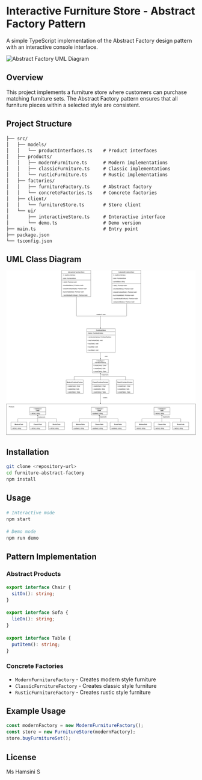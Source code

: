 # Interactive Furniture Store - Abstract Factory Pattern

A simple TypeScript implementation of the Abstract Factory design pattern with an interactive console interface.

![Abstract Factory UML Diagram](uml-diagram.png)

## Overview

This project implements a furniture store where customers can purchase matching furniture sets. The Abstract Factory pattern ensures that all furniture pieces within a selected style are consistent.

## Project Structure

```
├── src/
│   ├── models/
│   │   └── productInterfaces.ts    # Product interfaces
│   ├── products/
│   │   ├── modernFurniture.ts      # Modern implementations
│   │   ├── classicFurniture.ts     # Classic implementations
│   │   └── rusticFurniture.ts      # Rustic implementations
│   ├── factories/
│   │   ├── furnitureFactory.ts     # Abstract factory
│   │   └── concreteFactories.ts    # Concrete factories
│   ├── client/
│   │   └── furnitureStore.ts       # Store client
│   └── ui/
│       ├── interactiveStore.ts     # Interactive interface
│       └── demo.ts                 # Demo version
├── main.ts                         # Entry point
├── package.json
└── tsconfig.json
```

## UML Class Diagram

![Abstract Factory UML Diagram](Abstract.png)

## Installation

```bash
git clone <repository-url>
cd furniture-abstract-factory
npm install
```

## Usage

```bash
# Interactive mode
npm start

# Demo mode
npm run demo
```

## Pattern Implementation

### Abstract Products

```typescript
export interface Chair {
  sitOn(): string;
}

export interface Sofa {
  lieOn(): string;
}

export interface Table {
  putItem(): string;
}
```

### Concrete Factories

- `ModernFurnitureFactory` - Creates modern style furniture
- `ClassicFurnitureFactory` - Creates classic style furniture
- `RusticFurnitureFactory` - Creates rustic style furniture

## Example Usage

```typescript
const modernFactory = new ModernFurnitureFactory();
const store = new FurnitureStore(modernFactory);
store.buyFurnitureSet();
```

## License

Ms Hamsini S
